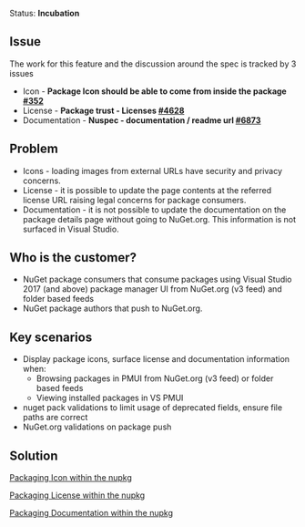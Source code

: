 Status: **Incubation**

## Issue
The work for this feature and the discussion around the spec is tracked by 3 issues
* Icon - **Package Icon should be able to come from inside the package [#352](https://github.com/NuGet/Home/issues/352)**
* License - **Package trust - Licenses [#4628](https://github.com/NuGet/Home/issues/4628)**
* Documentation - **Nuspec - documentation / readme url [#6873](https://github.com/NuGet/Home/issues/6873)**

## Problem
* Icons - loading images from external URLs have security and privacy concerns.
* License -  it is possible to update the page contents at the referred license URL raising legal concerns for package consumers. 
* Documentation - it is not possible to update the documentation on the package details page without going to NuGet.org. This information is not surfaced in Visual Studio.

## Who is the customer?
* NuGet package consumers that consume packages using Visual Studio 2017 (and above) package manager UI from NuGet.org (v3 feed) and folder based feeds
* NuGet package authors that push to NuGet.org. 

## Key scenarios
* Display package icons, surface license and documentation information when:
  * Browsing packages in PMUI from NuGet.org (v3 feed) or folder based feeds
  * Viewing installed packages in VS PMUI
* nuget pack validations to limit usage of deprecated fields, ensure file paths are correct
* NuGet.org validations on package push 

## Solution

[Packaging Icon within the nupkg](https://github.com/NuGet/Engineering/wiki/Packaging-Icon-within-the-nupkg)

[Packaging License within the nupkg](https://github.com/NuGet/Engineering/wiki/Packaging-License-within-the-nupkg)

[Packaging Documentation within the nupkg](https://github.com/NuGet/Engineering/wiki/Packaging-Documentation-within-the-nupkg)